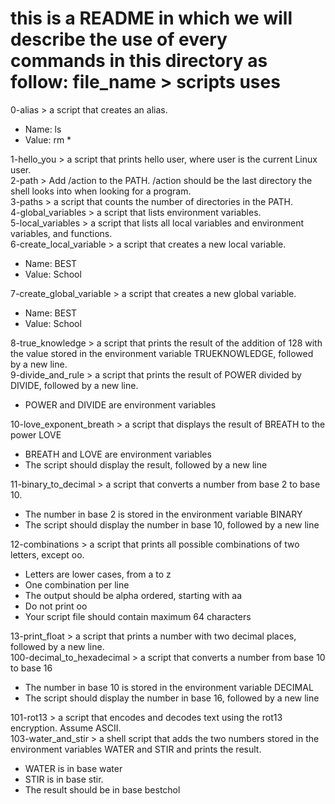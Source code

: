 <h1>this is a README in which we will describe the use of every commands in this directory as follow: file_name > scripts uses</h1>
0-alias > a script that creates an alias.<ul><li>Name: ls</li><li>Value: rm * </li></ul>
1-hello_you > a script that prints hello user, where user is the current Linux user.<br>
2-path > Add /action to the PATH. /action should be the last directory the shell looks into when looking for a program.<br>
3-paths > a script that counts the number of directories in the PATH.<br>
4-global_variables > a script that lists environment variables.<br>
5-local_variables > a script that lists all local variables and environment variables, and functions.<br>
6-create_local_variable >  a script that creates a new local variable. <ul><li>Name: BEST</li><li>Value: School</li></ul>
7-create_global_variable >  a script that creates a new global variable. <ul><li>Name: BEST</li><li>Value: School</li></ul>
8-true_knowledge > a script that prints the result of the addition of 128 with the value stored in the environment variable TRUEKNOWLEDGE, followed by a new line.<br>
9-divide_and_rule > a script that prints the result of POWER divided by DIVIDE, followed by a new line.<ul><li>POWER and DIVIDE are environment variables</li></ul> 
10-love_exponent_breath > a script that displays the result of BREATH to the power LOVE <ul><li>BREATH and LOVE are environment variables</li><li>The script should display the result, followed by a new line</li></ul>
11-binary_to_decimal >  a script that converts a number from base 2 to base 10.<ul><li>The number in base 2 is stored in the environment variable BINARY</li><li>The script should display the number in base 10, followed by a new line</li></ul>
12-combinations > a script that prints all possible combinations of two letters, except oo.<ul><li>Letters are lower cases, from a to z</li><li>One combination per line</li><li>The output should be alpha ordered, starting with aa</li><li>Do not print oo</li><li>Your script file should contain maximum 64 characters</li></ul>
13-print_float >  a script that prints a number with two decimal places, followed by a new line.<br>
100-decimal_to_hexadecimal >  a script that converts a number from base 10 to base 16 <ul><li>The number in base 10 is stored in the environment variable DECIMAL</li><li>The script should display the number in base 16, followed by a new line</li></ul>
101-rot13 > a script that encodes and decodes text using the rot13 encryption. Assume ASCII.<br>
103-water_and_stir > a shell script that adds the two numbers stored in the environment variables WATER and STIR and prints the result.<ul><li>WATER is in base water</li><li>STIR is in base stir.</li><li>The result should be in base bestchol</li></ul>

